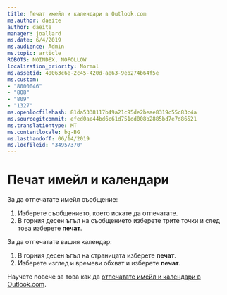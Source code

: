 ```yaml
---
title: Печат имейл и календари в Outlook.com
ms.author: daeite
author: daeite
manager: joallard
ms.date: 6/4/2019
ms.audience: Admin
ms.topic: article
ROBOTS: NOINDEX, NOFOLLOW
localization_priority: Normal
ms.assetid: 40063c6e-2c45-420d-ae63-9eb274b64f5e
ms.custom:
- "8000046"
- "808"
- "809"
- "1327"
ms.openlocfilehash: 81da5338117b49a21c95de2beae8319c55c83c4a
ms.sourcegitcommit: efed0ae44bd6c61d751dd008b2885bd7e7d86521
ms.translationtype: MT
ms.contentlocale: bg-BG
ms.lasthandoff: 06/14/2019
ms.locfileid: "34957370"
---
```

# <a name="print-email-and-calendars"></a>Печат имейл и календари

За да отпечатате имейл съобщение:
  
1. Изберете съобщението, което искате да отпечатате.
1. В горния десен ъгъл на съобщението изберете трите точки и след това изберете **печат**.

За да отпечатате вашия календар:

1. В горния десен ъгъл на страницата изберете **печат**.
1. Изберете изглед и времеви обхват и изберете **печат**.

Научете повече за това как да [отпечатате имейл и календари в Outlook.com](https://go.microsoft.com/fwlink/p/?linkid=2001208&amp;clcid=0x409).